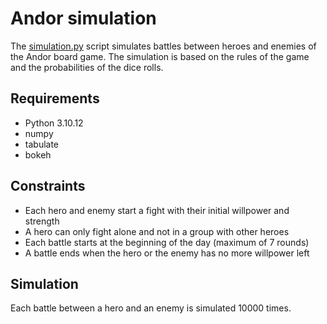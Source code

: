 # Andor simulation

The [simulation.py](./simulation.py) script simulates battles between heroes and enemies of the Andor board game. The simulation is based on the rules of the game and the probabilities of the dice rolls.

## Requirements
- Python 3.10.12
- numpy
- tabulate
- bokeh

## Constraints
* Each hero and enemy start a fight with their initial willpower and strength
* A hero can only fight alone and not in a group with other heroes
* Each battle starts at the beginning of the day (maximum of 7 rounds)
* A battle ends when the hero or the enemy has no more willpower left

## Simulation
Each battle between a hero and an enemy is simulated 10000 times. 
